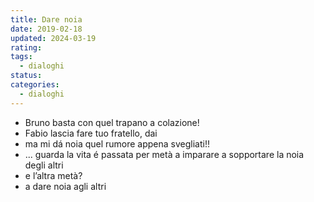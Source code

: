 ```yaml
---
title: Dare noia
date: 2019-02-18
updated: 2024-03-19
rating: 
tags:
  - dialoghi
status: 
categories:
  - dialoghi
---
```


- Bruno basta con quel trapano a colazione!
- Fabio lascia fare tuo fratello, dai
- ma mi dá noia quel rumore appena svegliati!!
- ... guarda la vita é passata per metà a imparare a sopportare la noia degli altri
- e l’altra metà?
- a dare noia agli altri

